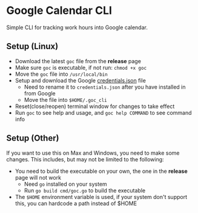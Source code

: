 # Google Calendar CLI

Simple CLI for tracking work hours into Google calendar.

## Setup (Linux)

- Download the latest `goc` file from the **release** page
- Make sure `goc` is executable, if not run: `chmod +x goc`
- Move the `goc` file into `/usr/local/bin`
- Setup and download the Google [credentials.json](https://console.cloud.google.com/apis/credentials) file
  - Need to rename it to `credentials.json` after you have installed in from Google
  - Move the file into `$HOME/.goc_cli`
- Reset(close/reopen) terminal window for changes to take effect
- Run `goc` to see help and usage, and `goc help COMMAND` to see command info

## Setup (Other)

If you want to use this on Max and Windows, you need to make some changes.
This includes, but may not be limited to the following:

- You need to build the executable on your own, the one in the **release** page will not work
  - Need `go` installed on your system
  - Run `go build cmd/goc.go` to build the executable
- The `$HOME` environment variable is used, if your system don't support this, you can hardcode a path instead of $HOME
